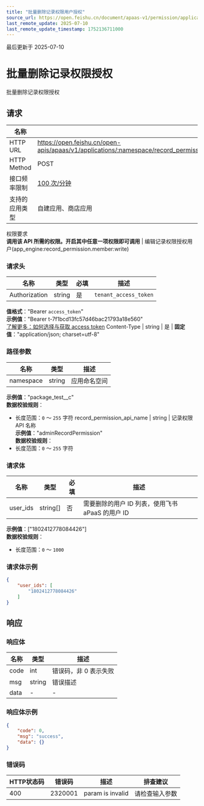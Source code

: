 ```yaml
---
title: "批量删除记录权限用户授权"
source_url: https://open.feishu.cn/document/apaas-v1/permission/application-record_permission-member/batch_remove_authorization
last_remote_update: 2025-07-10
last_remote_update_timestamp: 1752136711000
---
```

最后更新于 2025-07-10

# 批量删除记录权限授权

批量删除记录权限授权

## 请求
名称 | 值
---|---
HTTP URL | https://open.feishu.cn/open-apis/apaas/v1/applications/:namespace/record_permissions/:record_permission_api_name/member/batch_remove_authorization
HTTP Method | POST
接口频率限制 | [100 次/分钟](https://open.feishu.cn/document/ukTMukTMukTM/uUzN04SN3QjL1cDN)
支持的应用类型 | 自建应用、商店应用
权限要求  
            **调用该 API 所需的权限。开启其中任意一项权限即可调用** | 编辑记录权限授权用户(app_engine:record_permission.member:write)

### 请求头

名称 | 类型 | 必填 | 描述
--- | --- | --- | ---
Authorization | string | 是 | `tenant_access_token`  
**值格式**："Bearer `access_token`"  
**示例值**："Bearer t-7f1bcd13fc57d46bac21793a18e560"  
[了解更多：如何选择与获取 access token](https://open.feishu.cn/document/uAjLw4CM/ugTN1YjL4UTN24CO1UjN/trouble-shooting/how-to-choose-which-type-of-token-to-use)
Content-Type | string | 是 | **固定值**："application/json; charset=utf-8"

### 路径参数

名称 | 类型 | 描述
--- | --- | ---
namespace | string | 应用命名空间  
**示例值**："package_test__c"  
**数据校验规则**：  
- 长度范围：`0` ～ `255` 字符
record_permission_api_name | string | 记录权限 API 名称  
**示例值**："adminRecordPermission"  
**数据校验规则**：  
- 长度范围：`0` ～ `255` 字符

### 请求体

名称 | 类型 | 必填 | 描述
--- | --- | --- | ---
user_ids | string\[\] | 否 | 需要删除的用户 ID 列表，使用飞书 aPaaS 的用户 ID  
**示例值**：["1802412778084426"]  
**数据校验规则**：  
- 长度范围：`0` ～ `1000`

### 请求体示例
```json
{
    "user_ids": [
        "1802412778084426"
    ]
}
```

## 响应

### 响应体

名称 | 类型 | 描述
--- | --- | ---
code | int | 错误码，非 0 表示失败
msg | string | 错误描述
data | \- | \-

### 响应体示例
```json
{
    "code": 0,
    "msg": "success",
    "data": {}
}
```

### 错误码

HTTP状态码 | 错误码 | 描述 | 排查建议
--- | --- | --- | ---
400 | 2320001 | param is invalid | 请检查输入参数
